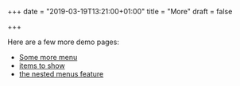+++
date = "2019-03-19T13:21:00+01:00"
title = "More"
draft = false

+++

Here are a few more demo pages:

- [Some more menu](some-more-menu/)
- [items to show](items-to-show/)
- [the nested menus feature](the-nested-menus-feature/)
